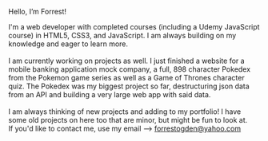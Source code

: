 Hello, I’m Forrest!

I'm a web developer with completed courses (including a Udemy JavaScript course) in HTML5, CSS3, and JavaScript. I am always building on my knowledge and eager to learn more. <br/><br/>
I am currently working on projects as well. I just finished a website for a mobile banking application mock company, a full, 898 character Pokedex from the Pokemon game series as well as a Game of Thrones character quiz. The Pokedex was my biggest project so far, destructuring json data from an API and building a very large web app with said data. <br/><br/>
I am always thinking of new projects and adding to my portfolio! I have some old projects on here too that are minor, but might be fun to look at.
<br/>
If you'd like to contact me, use my email --> forrestogden@yahoo.com

<!---
ForrestOgden/ForrestOgden is a ✨ special ✨ repository because its `README.md` (this file) appears on your GitHub profile.
You can click the Preview link to take a look at your changes.
--->
